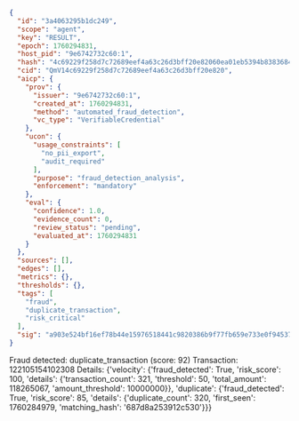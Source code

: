 ```json
{
  "id": "3a4063295b1dc249",
  "scope": "agent",
  "key": "RESULT",
  "epoch": 1760294831,
  "host_pid": "9e6742732c60:1",
  "hash": "4c69229f258d7c72689eef4a63c26d3bff20e82060ea01eb5394b83836848363",
  "cid": "QmV14c69229f258d7c72689eef4a63c26d3bff20e820",
  "aicp": {
    "prov": {
      "issuer": "9e6742732c60:1",
      "created_at": 1760294831,
      "method": "automated_fraud_detection",
      "vc_type": "VerifiableCredential"
    },
    "ucon": {
      "usage_constraints": [
        "no_pii_export",
        "audit_required"
      ],
      "purpose": "fraud_detection_analysis",
      "enforcement": "mandatory"
    },
    "eval": {
      "confidence": 1.0,
      "evidence_count": 0,
      "review_status": "pending",
      "evaluated_at": 1760294831
    }
  },
  "sources": [],
  "edges": [],
  "metrics": {},
  "thresholds": {},
  "tags": [
    "fraud",
    "duplicate_transaction",
    "risk_critical"
  ],
  "sig": "a903e524bf16ef78b44e15976518441c9820386b9f77fb659e733e0f94537387"
}
```

Fraud detected: duplicate_transaction (score: 92)
Transaction: 122105154102308
Details: {'velocity': {'fraud_detected': True, 'risk_score': 100, 'details': {'transaction_count': 321, 'threshold': 50, 'total_amount': 118265067, 'amount_threshold': 10000000}}, 'duplicate': {'fraud_detected': True, 'risk_score': 85, 'details': {'duplicate_count': 320, 'first_seen': 1760284979, 'matching_hash': '687d8a253912c530'}}}